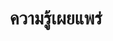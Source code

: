 ---
bg_image: images/backgrounds/page-title.jpg
description: "แหล่งความรู้เผยแพร่จากหลักสูตร"
draft: true
title: ความรู้เผยแพร่
---